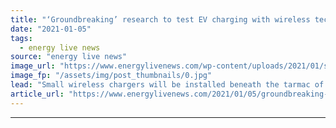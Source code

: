 ```yaml
---
title: "‘Groundbreaking’ research to test EV charging with wireless technology under road surfaces"
date: "2021-01-05"
tags: 
  - energy live news
source: "energy live news"
image_url: "https://www.energylivenews.com/wp-content/uploads/2021/01/shutterstock_1573669897.jpg"
image_fp: "/assets/img/post_thumbnails/0.jpg"
lead: "Small wireless chargers will be installed beneath the tarmac of the road and will ‘communicate’ with technology installed in EVs"
article_url: "https://www.energylivenews.com/2021/01/05/groundbreaking-research-to-test-ev-charging-with-wireless-technology-under-road-surfaces/"
---
```


---
